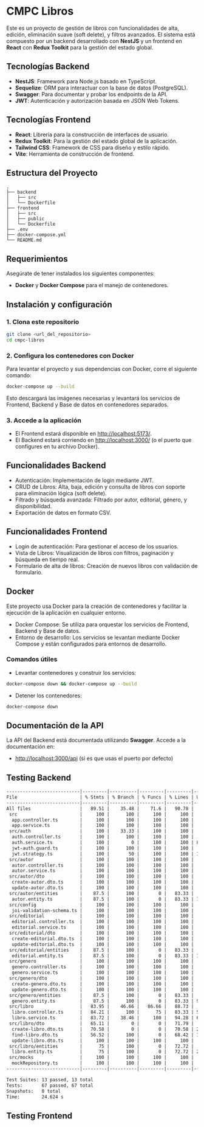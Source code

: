 # CMPC Libros

Este es un proyecto de gestión de libros con funcionalidades de alta, edición, eliminación suave (soft delete), y filtros avanzados. El sistema está compuesto por un backend desarrollado con **NestJS** y un frontend en **React** con **Redux Toolkit** para la gestión del estado global.

## Tecnologías Backend

- **NestJS**: Framework para Node.js basado en TypeScript.
- **Sequelize**: ORM para interactuar con la base de datos (PostgreSQL).
- **Swagger**: Para documentar y probar los endpoints de la API.
- **JWT**: Autenticación y autorización basada en JSON Web Tokens.

## Tecnologías Frontend

- **React**: Librería para la construcción de interfaces de usuario.
- **Redux Toolkit**: Para la gestión del estado global de la aplicación.
- **Tailwind CSS**: Framework de CSS para diseño y estilo rápido.
- **Vite**: Herramienta de construcción de frontend.

## Estructura del Proyecto

```text
.
├── backend
│   ├── src
│   └── Dockerfile
├── frontend
│   ├── src
│   ├── public
│   └── Dockerfile
├── .env
├── docker-compose.yml
└── README.md
```

## Requerimientos

Asegúrate de tener instalados los siguientes componentes:

- **Docker** y **Docker Compose** para el manejo de contenedores.

## Instalación y configuración

### 1. Clona este repositorio

```bash
git clone <url_del_repositorio>
cd cmpc-libros
```

### 2. Configura los contenedores con Docker

Para levantar el proyecto y sus dependencias con Docker, corre el siguiente comando:

```bash
docker-compose up --build
```

Esto descargará las imágenes necesarias y levantará los servicios de Frontend, Backend y Base de datos en contenedores separados.

### 3. Accede a la aplicación

- El Frontend estará disponible en [http://localhost:5173/](http://localhost:5173/).
- El Backend estará corriendo en [http://localhost:3000/](http://localhost:3000/) (o el puerto que configures en tu archivo Docker).

## Funcionalidades Backend

- Autenticación: Implementación de login mediante JWT.
- CRUD de Libros: Alta, baja, edición y consulta de libros con soporte para eliminación lógica (soft delete).
- Filtrado y búsqueda avanzada: Filtrado por autor, editorial, género, y disponibilidad.
- Exportación de datos en formato CSV.

## Funcionalidades Frontend

- Login de autenticación: Para gestionar el acceso de los usuarios.
- Vista de Libros: Visualización de libros con filtros, paginación y búsqueda en tiempo real.
- Formulario de alta de libros: Creación de nuevos libros con validación de formulario.

## Docker

Este proyecto usa Docker para la creación de contenedores y facilitar la ejecución de la aplicación en cualquier entorno.

- Docker Compose: Se utiliza para orquestar los servicios de Frontend, Backend y Base de datos.
- Entorno de desarrollo: Los servicios se levantan mediante Docker Compose y están configurados para entornos de desarrollo.

### Comandos útiles

- Levantar contenedores y construir los servicios:

```bash
docker-compose down && docker-compose up --build
```

- Detener los contenedores:

```bash
docker-compose down
```

## Documentación de la API

La API del Backend está documentada utilizando **Swagger**. Accede a la documentación en:

- [http://localhost:3000/api](http://localhost:3000/api) (si es que usas el puerto por defecto)

## Testing Backend

```txt
---------------------------|---------|----------|---------|---------|-------------------
File                       | % Stmts | % Branch | % Funcs | % Lines | Uncovered Line #s 
---------------------------|---------|----------|---------|---------|-------------------
All files                  |   89.51 |    35.48 |    71.6 |   90.78 |                   
 src                       |     100 |      100 |     100 |     100 |                   
  app.controller.ts        |     100 |      100 |     100 |     100 |                   
  app.service.ts           |     100 |      100 |     100 |     100 |                   
 src/auth                  |     100 |    33.33 |     100 |     100 |                   
  auth.controller.ts       |     100 |      100 |     100 |     100 |                   
  auth.service.ts          |     100 |        0 |     100 |     100 | 8                 
  jwt-auth.guard.ts        |     100 |      100 |     100 |     100 |                   
  jwt.strategy.ts          |     100 |       50 |     100 |     100 | 11                
 src/autor                 |     100 |      100 |     100 |     100 |                   
  autor.controller.ts      |     100 |      100 |     100 |     100 |                   
  autor.service.ts         |     100 |      100 |     100 |     100 |                   
 src/autor/dto             |     100 |      100 |     100 |     100 |                   
  create-autor.dto.ts      |     100 |      100 |     100 |     100 |                   
  update-autor.dto.ts      |     100 |      100 |     100 |     100 |                   
 src/autor/entities        |    87.5 |      100 |       0 |   83.33 |                   
  autor.entity.ts          |    87.5 |      100 |       0 |   83.33 | 12                
 src/config                |     100 |      100 |     100 |     100 |                   
  joi-validation-schema.ts |     100 |      100 |     100 |     100 |                   
 src/editorial             |     100 |      100 |     100 |     100 |                   
  editorial.controller.ts  |     100 |      100 |     100 |     100 |                   
  editorial.service.ts     |     100 |      100 |     100 |     100 |                   
 src/editorial/dto         |     100 |      100 |     100 |     100 |                   
  create-editorial.dto.ts  |     100 |      100 |     100 |     100 |                   
  update-editorial.dto.ts  |     100 |      100 |     100 |     100 |                   
 src/editorial/entities    |    87.5 |      100 |       0 |   83.33 |                   
  editorial.entity.ts      |    87.5 |      100 |       0 |   83.33 | 12                
 src/genero                |     100 |      100 |     100 |     100 |                   
  genero.controller.ts     |     100 |      100 |     100 |     100 |                   
  genero.service.ts        |     100 |      100 |     100 |     100 |                   
 src/genero/dto            |     100 |      100 |     100 |     100 |                   
  create-genero.dto.ts     |     100 |      100 |     100 |     100 |                   
  update-genero.dto.ts     |     100 |      100 |     100 |     100 |                   
 src/genero/entities       |    87.5 |      100 |       0 |   83.33 |                   
  genero.entity.ts         |    87.5 |      100 |       0 |   83.33 | 9                 
 src/libro                 |   83.95 |    46.66 |   86.66 |   88.73 |                   
  libro.controller.ts      |   84.21 |      100 |      75 |   83.33 | 50-53,145-148     
  libro.service.ts         |   83.72 |    38.46 |     100 |   94.28 | 69-70             
 src/libro/dto             |   65.11 |        0 |       0 |   71.79 |                   
  create-libro.dto.ts      |   70.58 |        0 |       0 |   70.58 | 22,33,43,53,63    
  find-libro.dto.ts        |   56.52 |      100 |       0 |   68.42 | 14,20,26,35,55,66 
  update-libro.dto.ts      |     100 |      100 |     100 |     100 |                   
 src/libro/entities        |      75 |      100 |       0 |   72.72 |                   
  libro.entity.ts          |      75 |      100 |       0 |   72.72 | 28,32,35,39,42,46 
 src/mocks                 |     100 |      100 |     100 |     100 |                   
  mockRepository.ts        |     100 |      100 |     100 |     100 |                   
---------------------------|---------|----------|---------|---------|-------------------

Test Suites: 13 passed, 13 total
Tests:       67 passed, 67 total
Snapshots:   0 total
Time:        24.624 s
```

## Testing Frontend
